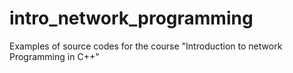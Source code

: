 # intro_network_programming
Examples of source codes for the course "Introduction to network Programming in C++"
